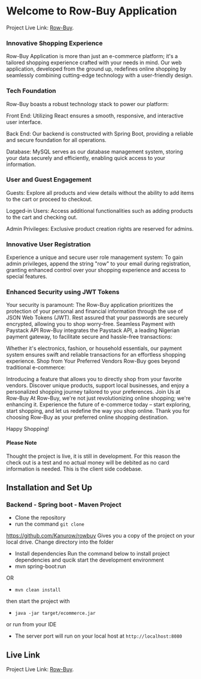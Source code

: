 # Welcome to Row-Buy Application 
Project Live Link: [Row-Buy](https://row-buy.netlify.app/).

### Innovative Shopping Experience

Row-Buy Application is more than just an e-commerce platform; it's a tailored shopping experience crafted with your needs in mind. Our web application, developed from the ground up, redefines online shopping by seamlessly combining cutting-edge technology with a user-friendly design.

### Tech Foundation
Row-Buy boasts a robust technology stack to power our platform:

Front End: Utilizing React ensures a smooth, responsive, and interactive user interface.

Back End: Our backend is constructed with Spring Boot, providing a reliable and secure foundation for all operations.

Database: MySQL serves as our database management system, storing your data securely and efficiently, enabling quick access to your information.

### User and Guest Engagement
Guests: Explore all products and view details without the ability to add items to the cart or proceed to checkout.

Logged-in Users: Access additional functionalities such as adding products to the cart and checking out.

Admin Privileges: Exclusive product creation rights are reserved for admins.

### Innovative User Registration
Experience a unique and secure user role management system:
To gain admin privileges, append the string "row" to your email during registration, granting enhanced control over your shopping experience and access to special features.

### Enhanced Security using JWT Tokens

Your security is paramount:
The Row-Buy application prioritizes the protection of your personal and financial information through the use of JSON Web Tokens (JWT). Rest assured that your passwords are securely encrypted, allowing you to shop worry-free.
Seamless Payment with Paystack API
Row-Buy integrates the Paystack API, a leading Nigerian payment gateway, to facilitate secure and hassle-free transactions:

Whether it's electronics, fashion, or household essentials, our payment system ensures swift and reliable transactions for an effortless shopping experience.
Shop from Your Preferred Vendors
Row-Buy goes beyond traditional e-commerce:

Introducing a feature that allows you to directly shop from your favorite vendors. Discover unique products, support local businesses, and enjoy a personalized shopping journey tailored to your preferences.
Join Us at Row-Buy
At Row-Buy, we're not just revolutionizing online shopping; we're enhancing it. Experience the future of e-commerce today – start exploring, start shopping, and let us redefine the way you shop online. Thank you for choosing Row-Buy as your preferred online shopping destination.

Happy Shopping!

#### Please Note
Thought the project is live, it is still in development. For this reason the check out is a test and no actual money will be debited as no card information is needed. This is the client side codebase.

## Installation and Set Up
### Backend - Spring boot - Maven Project
- Clone the repository
- run the command
`git clone`

https://github.com/Kanurow/rowbuy
Gives you a copy of the project on your local drive. Change directory into the folder

- Install dependencies
Run the command below to install project dependencies and qucik start the development environment
- mvn spring-boot:run

OR 

- `mvn clean install`

then start the project with 

- `java -jar target/ecommerce.jar`

or run from your IDE

- The server port will run on your local host at  `http://localhost:8080`


## Live Link

Project Live Link: [Row-Buy](https://row-buy.netlify.app/).
